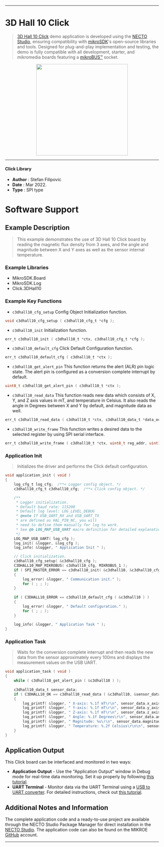 
---
# 3D Hall 10 Click

> [3D Hall 10 Click](https://www.mikroe.com/?pid_product=MIKROE-5125) demo application is developed using
the [NECTO Studio](https://www.mikroe.com/necto), ensuring compatibility with [mikroSDK](https://www.mikroe.com/mikrosdk)'s
open-source libraries and tools. Designed for plug-and-play implementation and testing, the demo is fully compatible with
all development, starter, and mikromedia boards featuring a [mikroBUS&trade;](https://www.mikroe.com/mikrobus) socket.

<p align="center">
  <img src="https://www.mikroe.com/?pid_product=MIKROE-5125&image=1" height=300px>
</p>

---

#### Click Library

- **Author**        : Stefan Filipovic
- **Date**          : Mar 2022.
- **Type**          : SPI type

# Software Support

## Example Description

> This example demonstrates the use of 3D Hall 10 Click board by reading the magnetic
flux density from 3 axes, and the angle and magnitude between X and Y axes as well as the sensor internal temperature.

### Example Libraries

- MikroSDK.Board
- MikroSDK.Log
- Click.3DHall10

### Example Key Functions

- `c3dhall10_cfg_setup` Config Object Initialization function.
```c
void c3dhall10_cfg_setup ( c3dhall10_cfg_t *cfg );
```

- `c3dhall10_init` Initialization function.
```c
err_t c3dhall10_init ( c3dhall10_t *ctx, c3dhall10_cfg_t *cfg );
```

- `c3dhall10_default_cfg` Click Default Configuration function.
```c
err_t c3dhall10_default_cfg ( c3dhall10_t *ctx );
```

- `c3dhall10_get_alert_pin` This function returns the alert (ALR) pin logic state. The alert pin is configured as a conversion complete interrupt by default.
```c
uint8_t c3dhall10_get_alert_pin ( c3dhall10_t *ctx );
```

- `c3dhall10_read_data` This function reads new data which consists of X, Y, and Z axis values in mT, and temperature in Celsius. It also reads the angle in Degrees between X and Y by default, and magnitude data as well.
```c
err_t c3dhall10_read_data ( c3dhall10_t *ctx, c3dhall10_data_t *data_out );
```

- `c3dhall10_write_frame` This function writes a desired data to the selected register by using SPI serial interface.
```c
err_t c3dhall10_write_frame ( c3dhall10_t *ctx, uint8_t reg_addr, uint16_t data_in );
```

### Application Init

> Initializes the driver and performs the Click default configuration.

```c
void application_init ( void )
{
    log_cfg_t log_cfg;  /**< Logger config object. */
    c3dhall10_cfg_t c3dhall10_cfg;  /**< Click config object. */

    /** 
     * Logger initialization.
     * Default baud rate: 115200
     * Default log level: LOG_LEVEL_DEBUG
     * @note If USB_UART_RX and USB_UART_TX 
     * are defined as HAL_PIN_NC, you will 
     * need to define them manually for log to work. 
     * See @b LOG_MAP_USB_UART macro definition for detailed explanation.
     */
    LOG_MAP_USB_UART( log_cfg );
    log_init( &logger, &log_cfg );
    log_info( &logger, " Application Init " );

    // Click initialization.
    c3dhall10_cfg_setup( &c3dhall10_cfg );
    C3DHALL10_MAP_MIKROBUS( c3dhall10_cfg, MIKROBUS_1 );
    if ( SPI_MASTER_ERROR == c3dhall10_init( &c3dhall10, &c3dhall10_cfg ) )
    {
        log_error( &logger, " Communication init." );
        for ( ; ; );
    }
    
    if ( C3DHALL10_ERROR == c3dhall10_default_cfg ( &c3dhall10 ) )
    {
        log_error( &logger, " Default configuration." );
        for ( ; ; );
    }
    
    log_info( &logger, " Application Task " );
}
```

### Application Task

> Waits for the conversion complete interrupt and then reads the new data from the sensor approximately every 100ms and displays the measurement values on the USB UART.

```c
void application_task ( void )
{
    while ( c3dhall10_get_alert_pin ( &c3dhall10 ) );
    
    c3dhall10_data_t sensor_data;
    if ( C3DHALL10_OK == c3dhall10_read_data ( &c3dhall10, &sensor_data ) )
    {
        log_printf( &logger, " X-axis: %.1f mT\r\n", sensor_data.x_axis );
        log_printf( &logger, " Y-axis: %.1f mT\r\n", sensor_data.y_axis );
        log_printf( &logger, " Z-axis: %.1f mT\r\n", sensor_data.z_axis );
        log_printf( &logger, " Angle: %.1f Degrees\r\n", sensor_data.angle );
        log_printf( &logger, " Magnitude: %u\r\n", sensor_data.magnitude );
        log_printf( &logger, " Temperature: %.2f Celsius\r\n\n", sensor_data.temperature );
    }
}
```

## Application Output

This Click board can be interfaced and monitored in two ways:
- **Application Output** - Use the "Application Output" window in Debug mode for real-time data monitoring.
Set it up properly by following [this tutorial](https://www.youtube.com/watch?v=ta5yyk1Woy4).
- **UART Terminal** - Monitor data via the UART Terminal using
a [USB to UART converter](https://www.mikroe.com/click/interface/usb?interface*=uart,uart). For detailed instructions,
check out [this tutorial](https://help.mikroe.com/necto/v2/Getting%20Started/Tools/UARTTerminalTool).

## Additional Notes and Information

The complete application code and a ready-to-use project are available through the NECTO Studio Package Manager for 
direct installation in the [NECTO Studio](https://www.mikroe.com/necto). The application code can also be found on
the MIKROE [GitHub](https://github.com/MikroElektronika/mikrosdk_click_v2) account.

---
